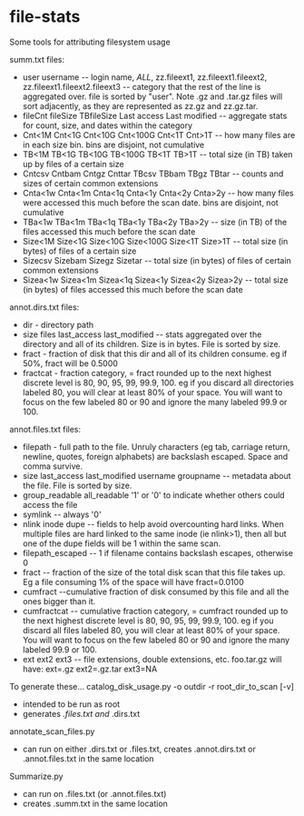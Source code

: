 # file-stats
Some tools for attributing filesystem usage


summ.txt files:
* user    username   -- login name, _ALL_, zz.fileext1, zz.fileext1.fileext2, zz.fileext1.fileext2.fileext3 -- category that the rest of the line is aggregated over. file is sorted by "user".  Note .gz and .tar.gz files will sort adjacently, as they are represented as zz.gz and zz.gz.tar. 
* fileCnt fileSize        TBfileSize      Last access     Last modified   -- aggregate stats for count, size, and dates within the category
* Cnt<1M  Cnt<1G  Cnt<10G Cnt<100G   Cnt<1T   Cnt>1T  -- how many files are in each size bin. bins are disjoint, not cumulative
* TB<1M   TB<1G   TB<10G  TB<100G TB<1T   TB>1T   -- total size (in TB) taken up by files of a certain size
* Cntcsv  Cntbam  Cntgz   Cnttar  TBcsv   TBbam   TBgz    TBtar    -- counts and sizes of certain common extensions
* Cnta<1w     Cnta<1m Cnta<1q Cnta<1y Cnta<2y Cnta>2y  -- how many files were accessed this much before the scan date.  bins are disjoint, not cumulative
* TBa<1w  TBa<1m  TBa<1q  TBa<1y  TBa<2y  TBa>2y   -- size (in TB) of the files accessed this much before the scan date
* Size<1M Size<1G Size<10G        Size<100G   Size<1T Size>1T -- total size (in bytes) of files of a certain size 
* Sizecsv Sizebam Sizegz  Sizetar  -- total size (in bytes) of files of certain common extensions
* Sizea<1w        Sizea<1m        Sizea<1q        Sizea<1y        Sizea<2y   Sizea>2y -- total size (in bytes) of files accessed this much before the scan date

annot.dirs.txt files:
* dir     - directory path
* size    files   last_access     last_modified -- stats aggregated over the directory and all of its children.  Size is in bytes.   File is sorted by size.
* fract   - fraction of disk that this dir and all of its children consume.  eg if 50%, fract will be 0.5000
* fractcat - fraction category, = fract rounded up to the next highest discrete level is 80, 90, 95, 99, 99.9, 100.  eg if you discard all directories labeled 80, you will clear at least 80% of your space.  You will want to focus on the few labeled 80 or 90 and ignore the many labeled 99.9  or 100.

annot.files.txt files:
* filepath     - full path to the file.  Unruly characters (eg tab, carriage return, newline, quotes, foreign alphabets) are backslash escaped. Space and comma survive.
* size    last_access     last_modified   username        groupname       -- metadata about the file.  File is sorted by size.
* group_readable  all_readable    '1' or '0' to indicate whether others could access the file
* symlink -- always '0'
* nlink       inode   dupe -- fields to help avoid overcounting hard links. When multiple files are hard linked to the same inode (ie nlink>1), then all but one of the dupe fields will be 1 within the same scan.
* filepath_escaped  -- 1 if filename contains backslash escapes, otherwise 0      
* fract   -- fraction of the size of the total disk scan that this file takes up.  Eg a file consuming 1% of the space will have fract=0.0100
* cumfract      --cumulative fraction of disk consumed by this file and all the ones bigger than it. 
* cumfractcat    -- cumulative fraction category, = cumfract rounded up to the next highest discrete level is 80, 90, 95, 99, 99.9, 100.  eg if you discard all files labeled 80, you will clear at least 80% of your space.  You will want to focus on the few labeled 80 or 90 and ignore the many labeled 99.9  or 100.
* ext     ext2    ext3 -- file extensions, double extensions, etc. foo.tar.gz will have: ext=.gz ext2=.gz.tar ext3=NA


To generate these...
catalog_disk_usage.py -o outdir -r root_dir_to_scan [-v]
* intended to be run as root
* generates <scanpath>_<scandate>.files.txt and <scanpath>_<scandate>.dirs.txt
  
 annotate_scan_files.py <scanfile>
 * can run on either .dirs.txt or .files.txt, creates .annot.dirs.txt or .annot.files.txt in the same location
  
 Summarize.py <scanfile>
  * can run on .files.txt (or .annot.files.txt)
  * creates .summ.txt in the same location
  
  

